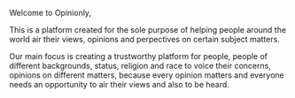 Welcome to Opinionly,

This is a platform created for the sole purpose of helping people around the world air their views, opinions and perpectives on certain subject matters. 

Our main focus is creating a trustworthy platform for people, people of different backgrounds, status, religion and race to voice their concerns, opinions on different matters, because every opinion matters and everyone needs an opportunity to air their views and also to be heard. 
